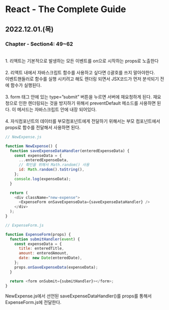 # React - The Complete Guide

## 2022.12.01.(목)

### Chapter - Section4: 49~62

<br/>
1. 리액트는 기본적으로 발생하는 모든 이벤트를 on으로 시작하는 props로 노출한다
<br/><br/>
2. 리액트 내에서 자바스크립트 함수를 사용하고 싶다면 ()괄호를 쓰지 말아야한다.
<br/>
이벤트핸들러로 함수를 실행 시키려고 해도 렌더링 되면서 JSX코드가 먼저 분석되기 전에 함수가 실행된다.
<br/><br/>
3. form 태그 안에 있는 type=”submit” 버튼을 누르면 서버에 재요청하게 된다. 재요청으로 인한 렌더링되는 것을 방지하기 위해서 preventDefault 메소드를 사용하면 된다. 이 메서드는 자바스크립트 안에 내장 되어있다.
<br/><br/>
4. 자식컴포넌트의 데이터를 부모컴포넌트에게 전달하기 위해서는 부모 컴포넌트에서 props로 함수를 전달해서 사용하면 된다.
<br/>

```js
// NewExpense.js

function NewExpense() {
  function saveExpenseDataHandler(enteredExpenseData) {
    const expenseData = {
      ...enteredExpenseData,
      // 확인을 위해서 Math.random() 사용
      id: Math.random().toString(),
    };
    console.log(expenseData);
  }

  return (
    <div className="new-expense">
      <ExpenseForm onSaveExpenseData={saveExpenseDataHandler} />
    </div>
  );
}
```

```js
// ExpenseForm.js

function ExpenseForm(props) {
  function submitHandler(event) {
    const expenseData = {
      title: enteredTitle,
      amount: enteredAmount,
      date: new Date(enteredDate),
    };
    props.onSaveExpenseData(expenseData);
  }

  return <form onSubmit={submitHandler}></form>;
}
```

NewExpense.js에서 선언된 saveExpenseDataHandler()를 props를 통해서 ExpenseForm.js에 전달한다.
